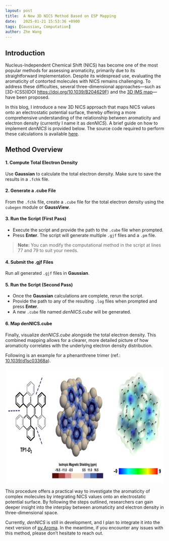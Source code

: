 ```yaml
---
layout: post
title:  A New 3D NICS Method Based on ESP Mapping
date:   2025-01-21 15:53:36 +0900
tags: [Gaussian, Computation]
author: Zhe Wang
---
```


## Introduction

Nucleus-Independent Chemical Shift (NICS) has become one of the most popular methods for assessing aromaticity, primarily due to its straightforward implementation. Despite its widespread use, evaluating the aromaticity of contorted molecules with NICS remains challenging. To address these difficulties, several three-dimensional approaches—such as [3D-ICSS](DOI	https://doi.org/10.1039/B204629F) and the [3D IMS map](https://doi.org/10.1039/d1sc03368a)—have been proposed.

In this blog, I introduce a new 3D NICS approach that maps NICS values onto an electrostatic potential surface, thereby offering a more comprehensive understanding of the relationship between aromaticity and electron density (currently I name it as *denNICS*). A brief guide on how to implement *denNICS* is provided below. The source code required to perform these calculations is available [here](https://github.com/wongzit/minorScripts/blob/main/denNICS.py).

## Method Overview
#### 1. Compute Total Electron Density
Use **Gaussian** to calculate the total electron density. Make sure to save the results in a `.fchk` file.

#### 2. Generate a .cube File
From the `.fchk` file, create a `.cube` file for the total electron density using the `cubegen` module or **GaussView**.

#### 3. Run the Script (First Pass)
- Execute the script and provide the path to the `.cube` file when prompted.
- Press **Enter**. The script will generate multiple `.gjf` files and a `.pm` file.
> **Note:** You can modify the computational method in the script at lines 77 and 79 to suit your needs.

#### 4. Submit the .gjf Files
Run all generated `.gjf` files in **Gaussian**.

#### 5. Run the Script (Second Pass)
- Once the **Gaussian** calculations are complete, rerun the script.
- Provide the path to any of the resulting `.log` files when prompted and press **Enter**.
- A new `.cube` file named *denNICS.cube* will be generated.

#### 6. Map denNICS.cube
Finally, visualize *denNICS.cube* alongside the total electron density. This combined mapping allows for a clearer, more detailed picture of how aromaticity correlates with the underlying electron density distribution.

Following is an example for a phenanthrene trimer (ref.: [10.1039/d1sc03368a](https://doi.org/10.1039/d1sc03368a)).
<p align="center">
<img alt="reorganization" src="/assets/blog/dennics.png" style="height:366px;">
</p>

This procedure offers a practical way to investigate the aromaticity of complex molecules by integrating NICS values onto an electrostatic potential surface. By following the steps outlined, researchers can gain deeper insight into the interplay between aromaticity and electron density in three-dimensional space.

Currently, *denNICS* is still in development, and I plan to integrate it into the next version of [py.Aroma](https://wongzit.github.io/program/pyaroma/). In the meantime, if you encounter any issues with this method, please don’t hesitate to reach out.
